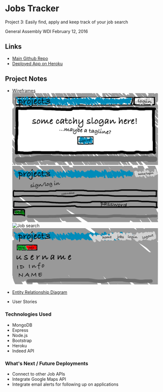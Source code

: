 # Jobs Tracker
Project 3: Easily find, apply and keep track of your job search

General Assembly WDI February 12, 2016

## Links
* [Main Github Repo](https://github.com/nwepperson/Jobs-Tracker)
* [Deployed App on Heroku](https://ancient-springs-85300.herokuapp.com/)

## Project Notes
* [Wireframes](https://drive.google.com/file/d/0B7VisA2q3bJlOV9qSE9qTVlxM0U/view?usp=sharing)
![Home page](/public/images/jobs_deliverables.jpg)
![Sign up](/public/images/jobs2.jpg)
![Job search](/public/images/jobs3.jpg)
![User profile](/public/images/jobs4.jpg)

* [Entity Relationship Diagram](https://drive.google.com/file/d/0B7VisA2q3bJlTldtU1BnS3lVZUE/view?usp=sharing)
* User Stories

### Technologies Used
* MongoDB
* Express
* Node.js
* Bootstrap
* Heroku
* Indeed API

### What's Next / Future Deployments
* Connect to other Job APIs
* Integrate Google Maps API
* Integrate email alerts for following up on applications
